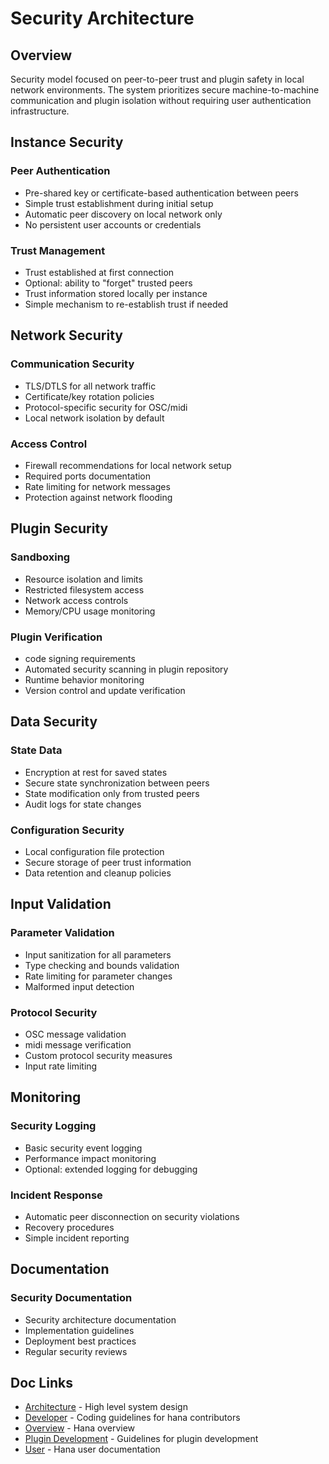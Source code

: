 # Security Architecture

## Overview
Security model focused on peer-to-peer trust and plugin safety in local network environments. The system prioritizes secure machine-to-machine communication and plugin isolation without requiring user authentication infrastructure.
## Instance Security
### Peer Authentication
- Pre-shared key or certificate-based authentication between peers
- Simple trust establishment during initial setup
- Automatic peer discovery on local network only
- No persistent user accounts or credentials
### Trust Management
- Trust established at first connection
- Optional: ability to "forget" trusted peers
- Trust information stored locally per instance
- Simple mechanism to re-establish trust if needed
## Network Security
### Communication Security
- TLS/DTLS for all network traffic
- Certificate/key rotation policies
- Protocol-specific security for OSC/midi
- Local network isolation by default
### Access Control
- Firewall recommendations for local network setup
- Required ports documentation
- Rate limiting for network messages
- Protection against network flooding
## Plugin Security
### Sandboxing
- Resource isolation and limits
- Restricted filesystem access
- Network access controls
- Memory/CPU usage monitoring
### Plugin Verification
- code signing requirements
- Automated security scanning in plugin repository
- Runtime behavior monitoring
- Version control and update verification
## Data Security
### State Data
- Encryption at rest for saved states
- Secure state synchronization between peers
- State modification only from trusted peers
- Audit logs for state changes
### Configuration Security
- Local configuration file protection
- Secure storage of peer trust information
- Data retention and cleanup policies
## Input Validation
### Parameter Validation
- Input sanitization for all parameters
- Type checking and bounds validation
- Rate limiting for parameter changes
- Malformed input detection

### Protocol Security
- OSC message validation
- midi message verification
- Custom protocol security measures
- Input rate limiting

## Monitoring

### Security Logging
- Basic security event logging
- Performance impact monitoring
- Optional: extended logging for debugging

### Incident Response
- Automatic peer disconnection on security violations
- Recovery procedures
- Simple incident reporting

## Documentation

### Security Documentation
- Security architecture documentation
- Implementation guidelines
- Deployment best practices
- Regular security reviews

## Doc Links
- [Architecture](../architecture/README.md) - High level system design
- [Developer](../developer/README.md) - Coding guidelines for hana contributors
- [Overview](../../README.md) - Hana overview
- [Plugin Development](../plugins/README.md) - Guidelines for plugin development
- [User](../developer/README.md) - Hana user documentation
